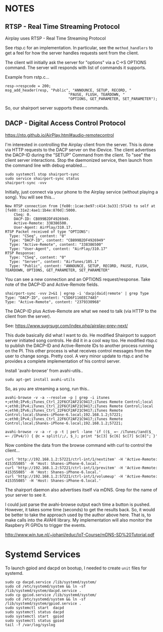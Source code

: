 # NOTES

## RTSP - Real Time Streaming Protocol

Airplay uses RTSP - Real Time Streaming Protocol

See rtsp.c for an implementation.  In particular, see the `method_handlers` to get a feel
for how the server handles requests sent from the client.

The client will initially ask the server for "options" via a C->S OPTIONS command.
The server will responds with list of commands it supports.

Example from rstp.c...

    resp->respcode = 200;
    msg_add_header(resp, "Public", "ANNOUNCE, SETUP, RECORD, "
                                 "PAUSE, FLUSH, TEARDOWN, "
                                 "OPTIONS, GET_PARAMETER, SET_PARAMETER");

So, our shairport server supports these commands.

## DACP - Digital Access Control Protocol

https://nto.github.io/AirPlay.html#audio-remotecontrol

I'm interested in controlling the Airplay client from the server.  This is done
via HTTP requests to the DACP server on the iDevice.  The client advertises
the DACP-ID during the "SETUP" Command from the client.  To "see" the client
server interactions.  Stop the daemonized service, then launch from the 
command line with debug enabled....

    sudo systemctl stop shairport-sync
    sudo service shairport-sync status
    shairport-sync -vvv

Initially, just connect via your phone to the Airplay service (without playing
a song).  You will see this...

    New RTSP connection from [fe80::1cae:be97:c414:3a33]:57143 to self at [fe80::31e2:4ae1:1b4e:870d]:5000.
        CSeq: 0.
        DACP-ID: CB899B2DF4926949.
        Active-Remote: 338386500.
        User-Agent: AirPlay/310.17.
    RTSP Packet received of type "OPTIONS":
      Type: "CSeq", content: "0"
      Type: "DACP-ID", content: "CB899B2DF4926949"
      Type: "Active-Remote", content: "338386500"
      Type: "User-Agent", content: "AirPlay/310.17"
    RTSP Response:
      Type: "CSeq", content: "0"
      Type: "Server", content: "AirTunes/105.1"
      Type: "Public", content: "ANNOUNCE, SETUP, RECORD, PAUSE, FLUSH, TEARDOWN, OPTIONS, GET_PARAMETER, SET_PARAMETER"
      
You can see a new connection and an OPTIONS request/response.  Take note of the DACP-ID and Active-Remote fields.

    shairport-sync -vvv 2>&1 | egrep -i 'dacp|daid|remote' | grep Type
    Type: "DACP-ID", content: "C5D6F116EEC74A5"
    Type: "Active-Remote", content: "2379330968"
      
The DACP-ID plus Active-Remote are what we need to talk (via HTTP to the client from the server).

See: https://www.sugrsugr.com/index.php/airplay-prev-next/

This dude basically did what I want to do.  He modified Shairport to support server initiated
song controls.  He did it in a cool way too.  He modified rtsp.c to publish the DACP-ID and 
Active-Remote IDs to another process running on the PI.  This other process is what receives
control messages from the user to change songs.  Pretty cool.  A very minor update to rtsp.c
and he provides a complete implementation of his control server.

Install 'avahi-browse' from avahi-utils..

    sudu apt-get install avahi-utils
    
So, as you are streaming a song, run this..

    avahi-browse -v -a --resolve -p | grep -i itunes
    +;eth0;IPv6;iTunes_Ctrl_22F6CF2AF21C9417;iTunes Remote Control;local
    +;eth0;IPv4;iTunes_Ctrl_22F6CF2AF21C9417;iTunes Remote Control;local
    =;eth0;IPv6;iTunes_Ctrl_22F6CF2AF21C9417;iTunes Remote Control;local;Shanes-iPhone-6.local;192.168.1.2;57221;
    =;eth0;IPv4;iTunes_Ctrl_22F6CF2AF21C9417;iTunes Remote Control;local;Shanes-iPhone-6.local;192.168.1.2;57221;

    avahi-browse -v -a -r -p -t | perl -lane 'if (($_ =~ /iTunes/)and($_ =~ /IPv4/)) { @c = split(/;/, $_); print "$c[3] $c[6] $c[7] $c[8]"; }'

Now combine the data from the browse command with curl to control the client...

    curl 'http://192.168.1.2:57221/ctrl-int/1/nextitem' -H 'Active-Remote: 415355085' -H 'Host: Shanes-iPhone-6.local.'
    curl 'http://192.168.1.2:57221/ctrl-int/1/previtem' -H 'Active-Remote: 415355085' -H 'Host: Shanes-iPhone-6.local.'
    curl 'http://192.168.1.2:57221/ctrl-int/1/volumeup' -H 'Active-Remote: 415355085' -H 'Host: Shanes-iPhone-6.local.'

The shairport daemon also advertises itself via mDNS.  Grep for the name of your server to see it.

I could just parse the avahi-browse output each time a button is pushed.  However, it takes some time (seconds) to 
get the results back.  So, it would be better to take the approach used by the author above here.   That is, to
make calls into the AVAHI library.  My implementation will also monitor the Raspbery PI GPIOs to trigger the 
events.

http://www.win.tue.nl/~johanl/educ/IoT-Course/mDNS-SD%20Tutorial.pdf


# Systemd Services

To launch gpiod and dacpd on bootup, I needed to create `unit` files for
systemd.

    sudo cp dacpd.service /lib/systemd/system/
    sudo cd /etc/systemd/system && ln -sf /lib/systemd/system/dacpd.service .
    sudo cp gpiod.service /lib/systemd/system/
    sudo cd /etc/systemd/system && ln -sf /lib/systemd/system/gpiod.service .
    sudo systemctl start  dacpd
    sudo systemctl status dacpd
    sudo systemctl start  gpiod
    sudo systemctl status gpiod
    tail -f /var/log/syslog

